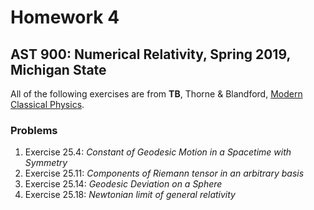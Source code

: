 # Homework 4

## AST 900: Numerical Relativity, Spring 2019, Michigan State

All of the following exercises are from **TB**, Thorne & Blandford, [Modern Classical Physics](http://catalog.lib.msu.edu/record=b12356242~S39a).

### Problems

1. Exercise 25.4: _Constant of Geodesic Motion in a Spacetime with Symmetry_
2. Exercise 25.11: _Components of Riemann tensor in an arbitrary basis_
3. Exercise 25.14: _Geodesic Deviation on a Sphere_
4. Exercise 25.18: _Newtonian limit of general relativity_